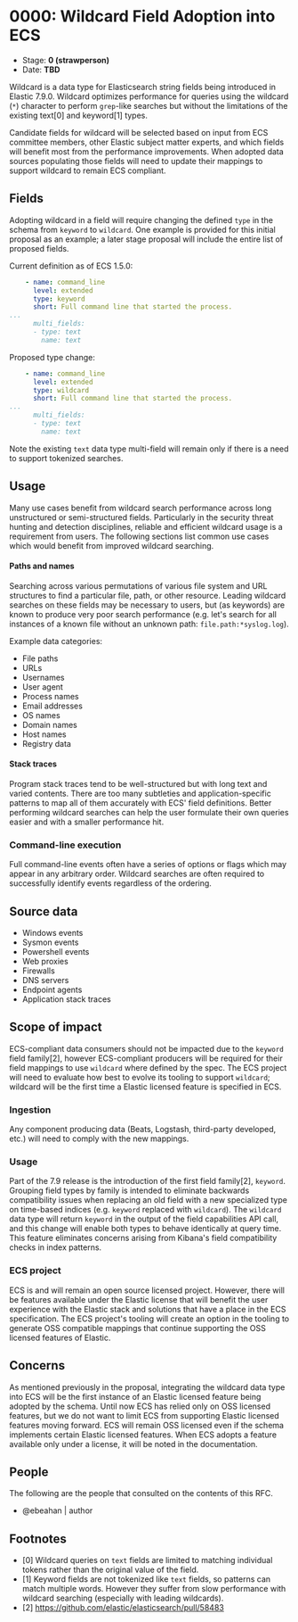 # 0000: Wildcard Field Adoption into ECS
<!--^ The ECS team will assign a unique, contiguous RFC number upon merging the initial stage of this RFC, taking care not to conflict with other RFCs.-->

- Stage: **0 (strawperson)** <!-- Update to reflect target stage -->
- Date: **TBD** <!-- Update to reflect date of most recent stage advancement -->

<!--
Stage 0: Provide a high level summary of the premise of these changes. Briefly describe the nature, purpose, and impact of the changes. ~2-5 sentences.
-->

Wildcard is a data type for Elasticsearch string fields being introduced in Elastic 7.9.0. Wildcard optimizes performance for queries using the wildcard (`*`) character to perform `grep`-like searches but without the limitations of the existing
text[0] and keyword[1] types.

Candidate fields for wildcard will be selected based on input from ECS committee members, other Elastic subject matter experts, and which fields will benefit most from the performance improvements. When adopted data sources populating those fields will need
to update their mappings to support wildcard to remain ECS compliant.

## Fields

<!--
Stage: 1: Describe at a high level how this change affects fields. Which fieldsets will be impacted? How many fields overall? Are we primarily adding fields, removing fields, or changing existing fields? The goal here is to understand the fundamental technical implications and likely extent of these changes. ~2-5 sentences.
-->

Adopting wildcard in a field will require changing the defined `type` in the schema from `keyword` to `wildcard`. One example is provided for this initial proposal as an example; a later stage proposal will include the entire list of proposed fields.

Current definition as of ECS 1.5.0:

```yaml
    - name: command_line
      level: extended
      type: keyword
      short: Full command line that started the process.
...
      multi_fields:
      - type: text
        name: text
```

Proposed type change:

```yaml
    - name: command_line
      level: extended
      type: wildcard
      short: Full command line that started the process.
...
      multi_fields:
      - type: text
        name: text
```

Note the existing `text` data type multi-field will remain only if there is a need to support tokenized searches.

## Usage

<!--
Stage 1: Describe at a high-level how these field changes will be used in practice. Real world examples are encouraged. The goal here is to understand how people would leverage these fields to gain insights or solve problems. ~1-3 paragraphs.
-->

Many use cases benefit from wildcard search performance across long unstructured or semi-structured fields. Particularly in the security threat hunting and detection disciplines, reliable and efficient wildcard usage is a requirement from users. The following
sections list common use cases which would benefit from improved wildcard searching.

#### Paths and names

Searching across various permutations of various file system and URL structures to find a particular file, path, or other resource. Leading wildcard searches on these fields may be necessary to users, but (as keywords) are known to produce very poor search performance
(e.g. let's search for all instances of a known file without an unknown path: `file.path:*syslog.log`).

Example data categories:

* File paths
* URLs
* Usernames
* User agent
* Process names
* Email addresses
* OS names
* Domain names
* Host names
* Registry data

#### Stack traces

Program stack traces tend to be well-structured but with long text and varied contents. There are too many subtleties and application-specific patterns to map all of them accurately with ECS' field definitions. Better performing wildcard searches can help the user formulate their own queries easier and with a smaller performance hit.

### Command-line execution

Full command-line events often have a series of options or flags which may appear in any arbitrary order. Wildcard searches are often required to successfully identify events regardless of the ordering.

## Source data

<!--
Stage 1: Provide a high-level description of example sources of data. This does not yet need to be a concrete example of a source document, but instead can simply describe a potential source (e.g. nginx access log). This will ultimately be fleshed out to include literal source examples in a future stage. The goal here is to identify practical sources for these fields in the real world. ~1-3 sentences or unordered list.
-->

* Windows events
* Sysmon events
* Powershell events
* Web proxies
* Firewalls
* DNS servers
* Endpoint agents
* Application stack traces


## Scope of impact

<!--
Stage 2: Identifies scope of impact of changes. Are breaking changes required? Should deprecation strategies be adopted? Will significant refactoring be involved? Break the impact down into:
 * Ingestion mechanisms (e.g. beats/logstash)
 * Usage mechanisms (e.g. Kibana applications, detections)
 * ECS project (e.g. docs, tooling)
The goal here is to research and understand the impact of these changes on users in the community and development teams across Elastic. 2-5 sentences each.
-->

ECS-compliant data consumers should not be impacted due to the `keyword` field family[2], however ECS-compliant producers will be required for their field mappings to use `wildcard` where defined by the spec. The ECS project will need to evaluate how best to
evolve its tooling to support `wildcard`; wildcard will be the first time a Elastic licensed feature is specified in ECS.

### Ingestion

Any component producing data (Beats, Logstash, third-party developed, etc.) will need to comply with the new mappings.

### Usage

Part of the 7.9 release is the introduction of the first field family[2], `keyword`. Grouping field types by family is intended to eliminate backwards compatibility issues when replacing an old field with a new specialized type on time-based indices (e.g. `keyword` replaced
with `wildcard`). The `wildcard` data type will return `keyword` in the output of the field capabilities API call, and this change will enable both types to behave identically at query time. This feature eliminates concerns arising from Kibana's field compatibility checks
in index patterns.

### ECS project

ECS is and will remain an open source licensed project. However, there will be features available under the Elastic license that will benefit the user experience with the Elastic stack and solutions that have a place in the ECS specification. The ECS project's tooling will
create an option in the tooling to generate OSS compatible mappings that continue supporting the OSS licensed features of Elastic.

## Concerns

<!--
Stage 1: Identify potential concerns, implementation challenges, or complexity. Spend some time on this. Play devil's advocate. Try to identify the sort of non-obvious challenges that tend to surface later. The goal here is to surface risks early, allow everyone the time to work through them, and ultimately document resolution for posterity's sake.
-->

As mentioned previously in the proposal, integrating the wildcard data type into ECS will be the first instance of an Elastic licensed feature being adopted by the schema. Until now ECS has relied only on OSS licensed features, but we do not want to limit ECS from supporting Elastic licensed features moving forward. ECS will remain OSS licensed even if the schema implements certain Elastic licensed features. When ECS adopts a feature available only under a license, it will be noted in the documentation.

## People

The following are the people that consulted on the contents of this RFC.

* @ebeahan | author

## Footnotes

* [0] Wildcard queries on `text` fields are limited to matching individual tokens rather than the original value of the field.
* [1] Keyword fields are not tokenized like `text` fields, so patterns can match multiple words. However they suffer from slow performance with wildcard searching (especially with leading wildcards).
* [2] https://github.com/elastic/elasticsearch/pull/58483
